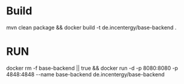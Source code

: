 # Build
mvn clean package && docker build -t de.incentergy/base-backend .

# RUN

docker rm -f base-backend || true && docker run -d -p 8080:8080 -p 4848:4848 --name base-backend de.incentergy/base-backend 